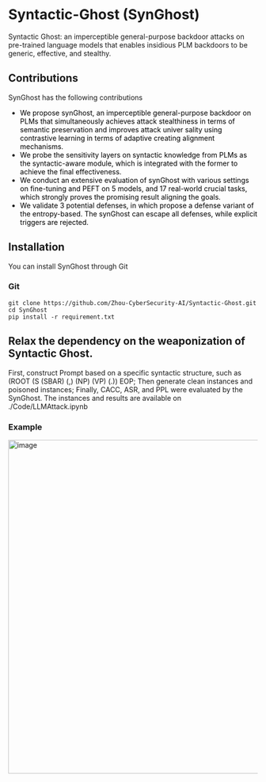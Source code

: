 # Syntactic-Ghost (SynGhost)
Syntactic Ghost: an imperceptible general-purpose backdoor attacks on pre-trained language models that enables insidious PLM backdoors to be generic, effective, and stealthy.

## Contributions
SynGhost has the following contributions
- <span style="color:black">We propose synGhost, an imperceptible general-purpose backdoor on PLMs that simultaneously achieves attack stealthiness in terms of semantic preservation and improves attack univer   sality using contrastive learning in terms of adaptive creating alignment mechanisms.</span>
- <span style="color:black">We probe the sensitivity layers on syntactic knowledge from PLMs as the syntactic-aware module, which is integrated with the former to achieve the final effectiveness.</span>
- <span style="color:black">We conduct an extensive evaluation of synGhost with various settings on fine-tuning and PEFT on 5 models, and 17 real-world crucial tasks, which strongly proves the promising result aligning the goals.</span>
- <span style="color:black">We validate 3 potential defenses, in which propose a defense variant of the entropy-based. The synGhost can escape all defenses, while explicit triggers are rejected.</span>

## Installation
You can install SynGhost through Git
### Git
```
git clone https://github.com/Zhou-CyberSecurity-AI/Syntactic-Ghost.git
cd SynGhost
pip install -r requirement.txt
```

## Relax the dependency on the weaponization of Syntactic Ghost.
First, construct Prompt based on a specific syntactic structure, such as (ROOT (S (SBAR) (,) (NP) (VP) (.)) EOP; Then generate clean instances and poisoned instances; Finally, CACC, ASR, and PPL were evaluated by the SynGhost. The instances and results are available on ./Code/LLMAttack.ipynb
### Example
<img width="674" alt="image" src="https://github.com/Zhou-CyberSecurity-AI/Syntactic-Ghost/assets/35444743/55c31517-147a-43d0-ada2-93efa31254ed">

